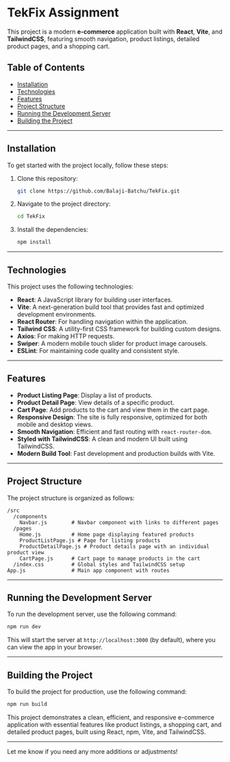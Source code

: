# TekFix Assignment

This project is a modern **e-commerce** application built with **React**, **Vite**, and **TailwindCSS**, featuring smooth navigation, product listings, detailed product pages, and a shopping cart.

## Table of Contents

- [Installation](#installation)
- [Technologies](#technologies)
- [Features](#features)
- [Project Structure](#project-structure)
- [Running the Development Server](#running-the-development-server)
- [Building the Project](#building-the-project)

---

## Installation

To get started with the project locally, follow these steps:

1. Clone this repository:
   ```bash
   git clone https://github.com/Balaji-Batchu/TekFix.git
   ```

2. Navigate to the project directory:
   ```bash
   cd TekFix
   ```

3. Install the dependencies:
   ```bash
   npm install
   ```

---

## Technologies

This project uses the following technologies:

- **React**: A JavaScript library for building user interfaces.
- **Vite**: A next-generation build tool that provides fast and optimized development environments.
- **React Router**: For handling navigation within the application.
- **Tailwind CSS**: A utility-first CSS framework for building custom designs.
- **Axios**: For making HTTP requests.
- **Swiper**: A modern mobile touch slider for product image carousels.
- **ESLint**: For maintaining code quality and consistent style.

---

## Features

- **Product Listing Page**: Display a list of products.
- **Product Detail Page**: View details of a specific product.
- **Cart Page**: Add products to the cart and view them in the cart page.
- **Responsive Design**: The site is fully responsive, optimized for both mobile and desktop views.
- **Smooth Navigation**: Efficient and fast routing with `react-router-dom`.
- **Styled with TailwindCSS**: A clean and modern UI built using TailwindCSS.
- **Modern Build Tool**: Fast development and production builds with Vite.

---

## Project Structure

The project structure is organized as follows:

```
/src
  /components
    Navbar.js        # Navbar component with links to different pages
  /pages
    Home.js          # Home page displaying featured products
    ProductListPage.js # Page for listing products
    ProductDetailPage.js # Product details page with an individual product view
    CartPage.js      # Cart page to manage products in the cart
  /index.css         # Global styles and TailwindCSS setup
App.js               # Main app component with routes
```

---

## Running the Development Server

To run the development server, use the following command:

```bash
npm run dev
```

This will start the server at `http://localhost:3000` (by default), where you can view the app in your browser.

---

## Building the Project

To build the project for production, use the following command:

```bash
npm run build
```

This project demonstrates a clean, efficient, and responsive e-commerce application with essential features like product listings, a shopping cart, and detailed product pages, built using React, npm, Vite, and TailwindCSS. 

---

Let me know if you need any more additions or adjustments!
